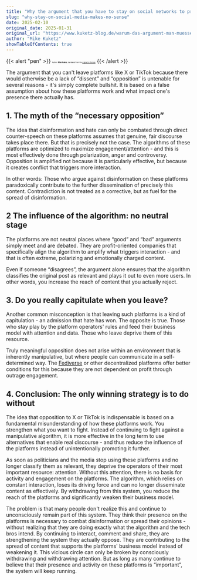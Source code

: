 ```yaml
---
title: "Why the argument that you have to stay on social networks to provide opposition is complete nonsense"
slug: "why-stay-on-social-media-makes-no-sense"
date: 2025-02-10
original_date: 2025-01-31
original_url: "https://www.kuketz-blog.de/warum-das-argument-man-muesse-in-sozialen-netzwerken-bleiben-um-opposition-zu-leisten-voelliger-unsinn-ist/"
author: "Mike Kuketz"
showTableOfContents: true
---
```

{{< alert "pen" >}}
<span style="font-size: 0.3em;">Author: **Mike Kuketz**, translated from the [original in German](https://www.kuketz-blog.de/warum-das-argument-man-muesse-in-sozialen-netzwerken-bleiben-um-opposition-zu-leisten-voelliger-unsinn-ist/)</span>
{{< /alert >}}



The argument that you can't leave platforms like X or TikTok because there would otherwise be a lack of “dissent” and “opposition” is untenable for several reasons - it's simply complete bullshit. It is based on a false assumption about how these platforms work and what impact one's presence there actually has.

## 1. The myth of the “necessary opposition”
The idea that disinformation and hate can only be combated through direct counter-speech on these platforms assumes that genuine, fair discourse takes place there. But that is precisely not the case. The algorithms of these platforms are optimized to maximize engagement/attention - and this is most effectively done through polarization, anger and controversy. Opposition is amplified not because it is particularly effective, but because it creates conflict that triggers more interaction.

In other words: Those who argue against disinformation on these platforms paradoxically contribute to the further dissemination of precisely this content. Contradiction is not treated as a corrective, but as fuel for the spread of disinformation.

## 2 The influence of the algorithm: no neutral stage
The platforms are not neutral places where “good” and “bad” arguments simply meet and are debated. They are profit-oriented companies that specifically align the algorithm to amplify what triggers interaction - and that is often extreme, polarizing and emotionally charged content.

Even if someone “disagrees”, the argument alone ensures that the algorithm classifies the original post as relevant and plays it out to even more users. In other words, you increase the reach of content that you actually reject.

## 3. Do you really capitulate when you leave?
Another common misconception is that leaving such platforms is a kind of capitulation - an admission that hate has won. The opposite is true. Those who stay play by the platform operators' rules and feed their business model with attention and data. Those who leave deprive them of this resource.

Truly meaningful opposition does not arise within an environment that is inherently manipulative, but where people can communicate in a self-determined way. The [Fediverse](https://en.wikipedia.org/wiki/Fediverse) or other decentralized platforms offer better conditions for this because they are not dependent on profit through outrage engagement.

## 4. Conclusion: The only winning strategy is to do without
The idea that opposition to X or TikTok is indispensable is based on a fundamental misunderstanding of how these platforms work. You strengthen what you want to fight. Instead of continuing to fight against a manipulative algorithm, it is more effective in the long term to use alternatives that enable real discourse - and thus reduce the influence of the platforms instead of unintentionally promoting it further.

As soon as politicians and the media stop using these platforms and no longer classify them as relevant, they deprive the operators of their most important resource: attention. Without this attention, there is no basis for activity and engagement on the platforms. The algorithm, which relies on constant interaction, loses its driving force and can no longer disseminate content as effectively. By withdrawing from this system, you reduce the reach of the platforms and significantly weaken their business model.

The problem is that many people don't realize this and continue to unconsciously remain part of this system. They think their presence on the platforms is necessary to combat disinformation or spread their opinions - without realizing that they are doing exactly what the algorithm and the tech bros intend. By continuing to interact, comment and share, they are strengthening the system they actually oppose. They are contributing to the spread of content that supports the platforms' business model instead of weakening it. This vicious circle can only be broken by consciously withdrawing and withdrawing attention. But as long as many continue to believe that their presence and activity on these platforms is “important”, the system will keep running.

